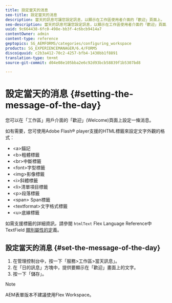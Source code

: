 ```yaml
---
title: 設定當天的消息
seo-title: 設定當天的消息
description: 當天的訊息可讓您設定訊息，以顯示在工作區使用者介面的「歡迎」頁面上。
seo-description: 當天的訊息可讓您設定訊息，以顯示在工作區使用者介面的「歡迎」頁面上。
uuid: 9c664438-6fc0-498e-bb3f-4c6bcb9414a7
contentOwner: admin
content-type: reference
geptopics: SG_AEMFORMS/categories/configuring_workspace
products: SG_EXPERIENCEMANAGER/6.4/FORMS
discoiquuid: c2b3a412-70c2-4257-bfb4-1430bb1f8891
translation-type: tm+mt
source-git-commit: d04e08e105bba2e6c92d93bcb58839f1b5307bd8

---
```



# 設定當天的消息 {#setting-the-message-of-the-day}

您可以在「工作區」用戶介面的「歡迎」(Welcome)頁面上設定一條消息。

如有需要，您可使用Adobe Flash® player支援的HTML標籤來設定文字外觀的格式：

* &lt;a>錨記
* &lt;b>粗體標籤
* &lt;br>中斷標籤
* &lt;font>字型標籤
* &lt;img>影像標籤
* &lt;i>斜體標籤
* &lt;li>清單項目標籤
* &lt;p>段落標籤
* &lt;span> Span標籤
* &lt;textformat>文字格式標籤
* &lt;u>底線標籤

如需支援標籤的詳細資訊，請參閱 `htmlText` Flex Language Reference中TextField [類別屬性的定](https://www.adobe.com/support/documentation/en/flex/)義。

## 設定當天的消息 {#set-the-message-of-the-day}

1. 在管理控制台中，按一下「服務>工作區>當天訊息」。
1. 在「日的訊息」方塊中，提供要顯示在「歡迎」畫面上的文字。
1. 按一下「儲存」。

>[!NOTE]
>
>AEM表單版本不建議使用Flex Workspace。

